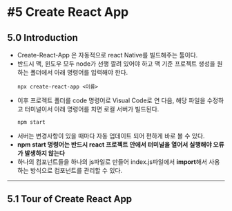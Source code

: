 # #5 Create React App
## 5.0 Introduction
- Create-React-App 은 자동적으로 react Native를 빌드해주는 툴이다.
- 반드시 맥, 윈도우 모두 node가 선행 깔려 있어야 하고 맥 기준 프로젝트 생성을 원하는 폴더에서 아래 명령어를 입력해야 한다.
    ```
    npx create-react-app <이름>
    ```
- 이후 프로젝트 폴더를 code 명령어로 Visual Code로 연 다음, 해당 파일을 수정하고 터미널이서 아래 명령어를 치면 로컬 서버가 빌드된다.
    ```
    npm start
    ```
- 서버는 변경사항이 있을 때마다 자동 업데이트 되어 편하게 바로 볼 수 있다.
- **npm start 명령어는 반드시 react 프로젝트 안에서 터미널을 열어서 실행해야 오류가 발생하지 않는다**
- 하나의 컴포넌트들을 하나의 js파일로 만들어 index.js파일에서 **import**해서 사용하는 방식으로 컴포넌트를 관리할 수 있다.
---
## 5.1 Tour of Create React App
